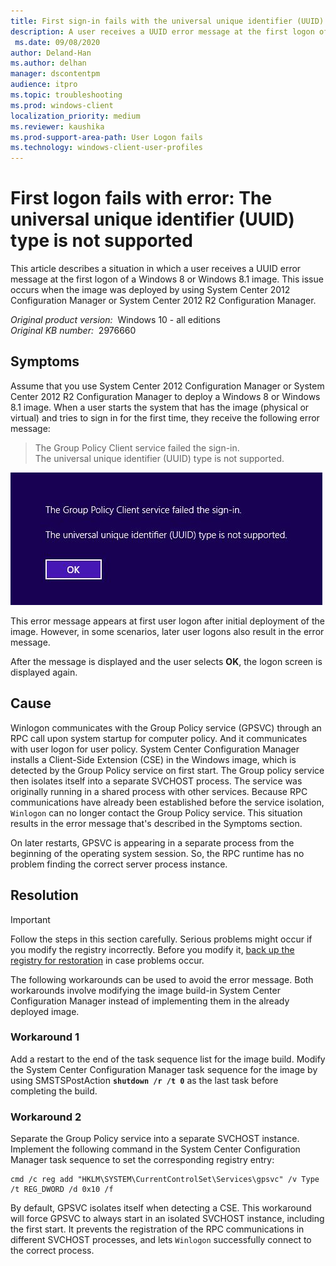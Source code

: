 ```yaml
---
title: First sign-in fails with the universal unique identifier (UUID) type is not supported
description: A user receives a UUID error message at the first logon of a Windows 8 or Windows 8.1 image. This issue occurs when the image was deployed by using System Center 2012 Configuration Manager or System Center 2012 R2 Configuration Manager.
 ms.date: 09/08/2020
author: Deland-Han
ms.author: delhan
manager: dscontentpm
audience: itpro
ms.topic: troubleshooting
ms.prod: windows-client
localization_priority: medium
ms.reviewer: kaushika
ms.prod-support-area-path: User Logon fails
ms.technology: windows-client-user-profiles
---
```

# First logon fails with error: The universal unique identifier (UUID) type is not supported

This article describes a situation in which a user receives a UUID error message at the first logon of a Windows 8 or Windows 8.1 image. This issue occurs when the image was deployed by using System Center 2012 Configuration Manager or System Center 2012 R2 Configuration Manager.

_Original product version:_ &nbsp;Windows 10 - all editions  
_Original KB number:_ &nbsp;2976660

## Symptoms

Assume that you use System Center 2012 Configuration Manager or System Center 2012 R2 Configuration Manager to deploy a Windows 8 or Windows 8.1 image. When a user starts the system that has the image (physical or virtual) and tries to sign in for the first time, they receive the following error message:
> The Group Policy Client service failed the sign-in.  
> The universal unique identifier (UUID) type is not supported.

![A screenshot of the error message.](./media/first-logon-fails-deploy-image/error-box.png)

This error message appears at first user logon after initial deployment of the image. However, in some scenarios, later user logons also result in the error message.

After the message is displayed and the user selects **OK**, the logon screen is displayed again.

## Cause

Winlogon communicates with the Group Policy service (GPSVC) through an RPC call upon system startup for computer policy. And it communicates with user logon for user policy. System Center Configuration Manager installs a Client-Side Extension (CSE) in the Windows image, which is detected by the Group Policy service on first start. The Group policy service then isolates itself into a separate SVCHOST process. The service was originally running in a shared process with other services. Because RPC communications have already been established before the service isolation, `Winlogon` can no longer contact the Group Policy service. This situation results in the error message that's described in the Symptoms section.

On later restarts, GPSVC is appearing in a separate process from the beginning of the operating system session. So, the RPC runtime has no problem finding the correct server process instance.

## Resolution

> [!IMPORTANT]
> Follow the steps in this section carefully. Serious problems might occur if you modify the registry incorrectly. Before you modify it, [back up the registry for restoration](https://support.microsoft.com/help/322756) in case problems occur.

The following workarounds can be used to avoid the error message. Both workarounds involve modifying the image build-in System Center Configuration Manager instead of implementing them in the already deployed image.

### Workaround 1

Add a restart to the end of the task sequence list for the image build. Modify the System Center Configuration Manager task sequence for the image by using SMSTSPostAction **`shutdown /r /t 0`** as the last task before completing the build.

### Workaround 2

Separate the Group Policy service into a separate SVCHOST instance. Implement the following command in the System Center Configuration Manager task sequence to set the corresponding registry entry:

```console
cmd /c reg add "HKLM\SYSTEM\CurrentControlSet\Services\gpsvc" /v Type /t REG_DWORD /d 0x10 /f
```

By default, GPSVC isolates itself when detecting a CSE. This workaround will force GPSVC to always start in an isolated SVCHOST instance, including the first start. It prevents the registration of the RPC communications in different SVCHOST processes, and lets `Winlogon` successfully connect to the correct process.
